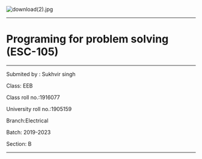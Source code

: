 ![download(2).jpg](https://www.gndec.ac.in/sites/default/logo.png)

_ _ _ _ _
 # Programing for problem solving (ESC-105)

_ _ _ _ _

Submited by : Sukhvir singh

Class: EEB

Class roll no.:1916077

University roll no.:1905159

Branch:Electrical 

Batch: 2019-2023

Section: B
_ _ _ _ _
